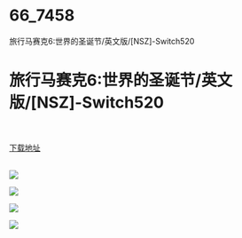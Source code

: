 # 66_7458
旅行马赛克6:世界的圣诞节/英文版/[NSZ]-Switch520
# 旅行马赛克6:世界的圣诞节/英文版/[NSZ]-Switch520
 <br/></br>
[下载地址](https://www.switch520.cc/article/7458 "下载地址")
<br/></br>

<p><span><strong><img src="https://www.switch520.cc/muke_img/upload_art_editor_20201124-1_bd7038bf62a66493789158eaf062c555.jpg"></strong></span></p>
<p><span><strong><img src="https://www.switch520.cc/muke_img/upload_art_editor_20201124-1_565b883e44e3c0e558521d060de54516.jpg"></strong></span></p>
<p><span><strong><img src="https://www.switch520.cc/muke_img/upload_art_editor_20201124-1_723100433e4823e4af5459990c895600.jpg"></strong></span></p>
<p><span><strong><img src="https://www.switch520.cc/muke_img/upload_art_editor_20201124-1_746d66f99f262f3242b8437a4408eb32.jpg"></strong></span></p>
<p></p>
<p></p>
